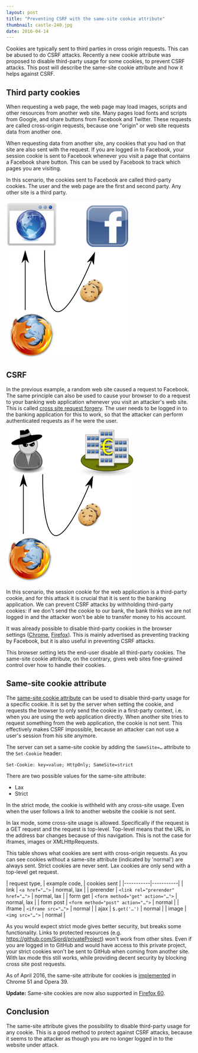 ```yaml
---
layout: post
title: "Preventing CSRF with the same-site cookie attribute"
thumbnail: castle-240.jpg
date: 2016-04-14
---
```


Cookies are typically sent to third parties in cross origin requests. This can be abused to do CSRF attacks. Recently a new cookie attribute was proposed to disable third-party usage for some cookies, to prevent CSRF attacks. This post will describe the same-site cookie attribute and how it helps against CSRF.

## Third party cookies

When requesting a web page, the web page may load images, scripts and other resources from another web site. Many pages load fonts and scripts from Google, and share buttons from Facebook and Twitter. These requests are called cross-origin requests, because one "origin" or web site requests data from another one.

When requesting data from another site, any cookies that you had on that site are also sent with the request. If you are logged in to Facebook, your session cookie is sent to Facebook whenever you visit a page that contains a Facebook share button. This can be used by Facebook to track which pages you are visiting.

In this scenario, the cookies sent to Facebook are called third-party cookies. The user and the web page are the first and second party. Any other site is a third party.

![When a site includes a Facebook button, your session cookie is sent to Facebook](/images/third-party-cookies-benign.png)

## CSRF

In the previous example, a random web site caused a request to Facebook. The same principle can also be used to cause your browser to do a request to your banking web application whenever you visit an attacker's web site. This is called [cross site request forgery](/2019/01/02/csrf/). The user needs to be logged in to the banking application for this to work, so that the attacker can perform authenticated requests as if he were the user. 

![If you visit a malicious site, the attacker may let you send requests to your bank](/images/third-party-cookies-attack.png)

In this scenario, the session cookie for the web application is a third-party cookie, and for this attack it is crucial that it is sent to the banking application. We can prevent CSRF attacks by withholding third-party cookies: if we don't send the cookie to our bank, the bank thinks we are not logged in and the attacker won't be able to transfer money to his account.

It was already possible to disable third-party cookies in the browser settings ([Chrome](https://support.google.com/chrome/answer/95647?hl=en), [Firefox](https://support.mozilla.org/en-US/kb/disable-third-party-cookies)). This is mainly advertised as preventing tracking by Facebook, but it is also useful in preventing CSRF attacks. 

This browser setting lets the end-user disable all third-party cookies. The same-site cookie attribute, on the contrary, gives web sites fine-grained control over how to handle their cookies.

## Same-site cookie attribute

The [same-site cookie attribute](https://tools.ietf.org/html/draft-west-first-party-cookies-07) can be used to disable third-party usage for a specific cookie. It is set by the server when setting the cookie, and requests the browser to only send the cookie in a first-party context, i.e. when you are using the web application directly. When another site tries to request something from the web application, the cookie is not sent. This effectively makes CSRF impossible, because an attacker can not use a user's session from his site anymore.

The server can set a same-site cookie by adding the `SameSite=…` attribute to the `Set-Cookie` header:

    Set-Cookie: key=value; HttpOnly; SameSite=strict

There are two possible values for the same-site attribute:

* Lax
* Strict

In the strict mode, the cookie is withheld with any cross-site usage. Even when the user follows a link to another website the cookie is not sent.

In lax mode, some cross-site usage is allowed. Specifically if the request is a GET request and the request is top-level. Top-level means that the URL in the address bar changes because of this navigation. This is not the case for iframes, images or XMLHttpRequests.

This table shows what cookies are sent with cross-origin requests. As you can see cookies without a same-site attribute (indicated by 'normal') are always sent. Strict cookies are never sent. Lax cookies are only send with a top-level get request.

| request type,  | example code, | cookies sent |
|-----------|-----------|
| link      | `<a href="…">` | normal, lax |
| prerender | `<link rel="prerender" href="…">` | normal, lax |
| form get  | `<form method="get" action="…">` | normal, lax |
| form post | `<form method="post" action="…">` | normal      |
| iframe    | `<iframe src="…">` | normal      |
| ajax      | `$.get('…')` | normal      |
| image     | `<img src="…">` | normal      |

As you would expect strict mode gives better security, but breaks some functionality. Links to protected resources (e.g. https://github.com/Sjord/privateProject) won't work from other sites. Even if you are logged in to GitHub and would have access to this private project, your strict cookies won't be sent to GitHub when coming from another site. With lax mode this still works, while providing decent security by blocking cross site post requests.

As of April 2016, the same-site attribute for cookies is [implemented](https://www.chromestatus.com/feature/4672634709082112) in Chrome 51 and Opera 39.

**Update:** Same-site cookies are now also supported in [Firefox 60](https://blog.mozilla.org/security/2018/04/24/same-site-cookies-in-firefox-60/).

## Conclusion

The same-site attribute gives the possibility to disable third-party usage for any cookie. This is a good method to protect against CSRF attacks, because it seems to the attacker as though you are no longer logged in to the website under attack.

